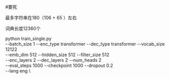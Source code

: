 ﻿#要死


最多字符串在180（106 + 65 ）左右

词典长度12360个


python train_single.py \
  --batch_size 1 --enc_type transformer --dec_type transformer --vocab_size 12122 \
  --emb_dim 512 --hidden_size 512 --filter_size 512 \
  --enc_layers 2 --dec_layers 2 --num_heads 2  \
  --eval_steps 1000 --checkpoint 1000 --dropout 0.2 \
  --lang eng \
